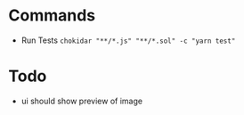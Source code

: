 # Commands

- Run Tests `chokidar "**/*.js" "**/*.sol" -c "yarn test"`

# Todo

- ui should show preview of image